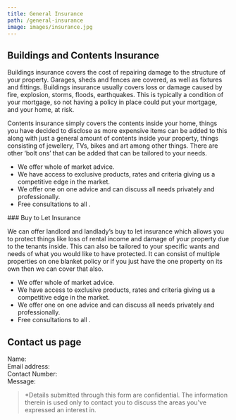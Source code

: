 ```yaml
---
title: General Insurance
path: /general-insurance
image: images/insurance.jpg
---
```


## Buildings and Contents Insurance

Buildings insurance covers the cost of repairing damage to the structure of your property. Garages, sheds and fences
are covered, as well as fixtures and fittings. Buildings insurance usually covers loss or damage caused by fire,
explosion, storms, floods, earthquakes. This is typically a condition of your mortgage, so not having a policy in
place could put your mortgage, and your home, at risk.

Contents insurance simply covers the contents inside your home, things you have decided to disclose as more expensive
items can be added to this along with just a general amount of contents inside your property, things consisting of
jewellery, TVs, bikes and art among other things. There are other ‘bolt ons’ that can be added that can be tailored to
your needs.

- We offer whole of market advice.
- We have access to exclusive products, rates and criteria giving us a competitive edge in the market.
- We offer one on one advice and can discuss all needs privately and professionally.
- Free consultations to all .

### Buy to Let Insurance

We can offer landlord and landlady’s buy to let insurance which allows you to protect things like loss of rental income and damage of your property due to the tenants inside. This can also be tailored to your specific wants and needs of what you would like to have protected. It can consist of multiple properties on one blanket policy or if you just have the one property on its own then we can cover that also.

- We offer whole of market advice.
- We have access to exclusive products, rates and criteria giving us a competitive edge in the market.
- We offer one on one advice and can discuss all needs privately and professionally.
- Free consultations to all .

## Contact us page

Name:  
Email address:  
Contact Number:  
Message:

> \*Details submitted through this form are confidential. The information therein is used only to contact you to discuss the areas you've expressed an interest in.
